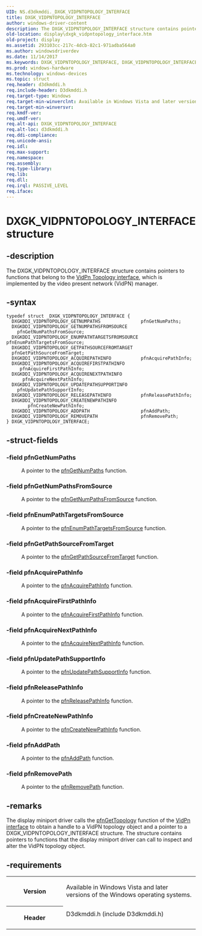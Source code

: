 ```yaml
---
UID: NS.d3dkmddi._DXGK_VIDPNTOPOLOGY_INTERFACE
title: DXGK_VIDPNTOPOLOGY_INTERFACE
author: windows-driver-content
description: The DXGK_VIDPNTOPOLOGY_INTERFACE structure contains pointers to functions that belong to the VidPn Topology interface, which is implemented by the video present network (VidPN) manager.
old-location: display\dxgk_vidpntopology_interface.htm
old-project: display
ms.assetid: 293103cc-217c-4dcb-82c1-971adba564a0
ms.author: windowsdriverdev
ms.date: 11/14/2017
ms.keywords: DXGK_VIDPNTOPOLOGY_INTERFACE, DXGK_VIDPNTOPOLOGY_INTERFACE
ms.prod: windows-hardware
ms.technology: windows-devices
ms.topic: struct
req.header: d3dkmddi.h
req.include-header: D3dkmddi.h
req.target-type: Windows
req.target-min-winverclnt: Available in Windows Vista and later versions of the Windows operating systems.
req.target-min-winversvr: 
req.kmdf-ver: 
req.umdf-ver: 
req.alt-api: DXGK_VIDPNTOPOLOGY_INTERFACE
req.alt-loc: d3dkmddi.h
req.ddi-compliance: 
req.unicode-ansi: 
req.idl: 
req.max-support: 
req.namespace: 
req.assembly: 
req.type-library: 
req.lib: 
req.dll: 
req.irql: PASSIVE_LEVEL
req.iface: 
---
```


# DXGK_VIDPNTOPOLOGY_INTERFACE structure



## -description
<p>The DXGK_VIDPNTOPOLOGY_INTERFACE structure contains pointers to functions that belong to the <a href="display.vidpn_topology_interface">VidPn Topology interface</a>, which is implemented by the video present network (VidPN) manager.</p>


## -syntax

````
typedef struct _DXGK_VIDPNTOPOLOGY_INTERFACE {
  DXGKDDI_VIDPNTOPOLOGY_GETNUMPATHS               pfnGetNumPaths;
  DXGKDDI_VIDPNTOPOLOGY_GETNUMPATHSFROMSOURCE     pfnGetNumPathsFromSource;
  DXGKDDI_VIDPNTOPOLOGY_ENUMPATHTARGETSFROMSOURCE pfnEnumPathTargetsFromSource;
  DXGKDDI_VIDPNTOPOLOGY_GETPATHSOURCEFROMTARGET   pfnGetPathSourceFromTarget;
  DXGKDDI_VIDPNTOPOLOGY_ACQUIREPATHINFO           pfnAcquirePathInfo;
  DXGKDDI_VIDPNTOPOLOGY_ACQUIREFIRSTPATHINFO      pfnAcquireFirstPathInfo;
  DXGKDDI_VIDPNTOPOLOGY_ACQUIRENEXTPATHINFO       pfnAcquireNextPathInfo;
  DXGKDDI_VIDPNTOPOLOGY_UPDATEPATHSUPPORTINFO     pfnUpdatePathSupportInfo;
  DXGKDDI_VIDPNTOPOLOGY_RELEASEPATHINFO           pfnReleasePathInfo;
  DXGKDDI_VIDPNTOPOLOGY_CREATENEWPATHINFO         pfnCreateNewPathInfo;
  DXGKDDI_VIDPNTOPOLOGY_ADDPATH                   pfnAddPath;
  DXGKDDI_VIDPNTOPOLOGY_REMOVEPATH                pfnRemovePath;
} DXGK_VIDPNTOPOLOGY_INTERFACE;
````


## -struct-fields
<dl>

### -field <b>pfnGetNumPaths</b>

<dd>
<p>A pointer to the <a href="..\d3dkmddi\nc-d3dkmddi-dxgkddi-vidpntopology-getnumpaths.md">pfnGetNumPaths</a> function.</p>
</dd>

### -field <b>pfnGetNumPathsFromSource</b>

<dd>
<p>A pointer to the <a href="..\d3dkmddi\nc-d3dkmddi-dxgkddi-vidpntopology-getnumpathsfromsource.md">pfnGetNumPathsFromSource</a> function.</p>
</dd>

### -field <b>pfnEnumPathTargetsFromSource</b>

<dd>
<p>A pointer to the <a href="..\d3dkmddi\nc-d3dkmddi-dxgkddi-vidpntopology-enumpathtargetsfromsource.md">pfnEnumPathTargetsFromSource</a> function.</p>
</dd>

### -field <b>pfnGetPathSourceFromTarget</b>

<dd>
<p>A pointer to the <a href="..\d3dkmddi\nc-d3dkmddi-dxgkddi-vidpntopology-getpathsourcefromtarget.md">pfnGetPathSourceFromTarget</a> function.</p>
</dd>

### -field <b>pfnAcquirePathInfo</b>

<dd>
<p>A pointer to the <a href="..\d3dkmddi\nc-d3dkmddi-dxgkddi-vidpntopology-acquirepathinfo.md">pfnAcquirePathInfo</a> function.</p>
</dd>

### -field <b>pfnAcquireFirstPathInfo</b>

<dd>
<p>A pointer to the <a href="..\d3dkmddi\nc-d3dkmddi-dxgkddi-vidpntopology-acquirefirstpathinfo.md">pfnAcquireFirstPathInfo</a> function.</p>
</dd>

### -field <b>pfnAcquireNextPathInfo</b>

<dd>
<p>A pointer to the <a href="..\d3dkmddi\nc-d3dkmddi-dxgkddi-vidpntopology-acquirenextpathinfo.md">pfnAcquireNextPathInfo</a> function.</p>
</dd>

### -field <b>pfnUpdatePathSupportInfo</b>

<dd>
<p>A pointer to the <a href="..\d3dkmddi\nc-d3dkmddi-dxgkddi-vidpntopology-updatepathsupportinfo.md">pfnUpdatePathSupportInfo</a> function.</p>
</dd>

### -field <b>pfnReleasePathInfo</b>

<dd>
<p>A pointer to the <a href="..\d3dkmddi\nc-d3dkmddi-dxgkddi-vidpntopology-releasepathinfo.md">pfnReleasePathInfo</a> function.</p>
</dd>

### -field <b>pfnCreateNewPathInfo</b>

<dd>
<p>A pointer to the <a href="..\d3dkmddi\nc-d3dkmddi-dxgkddi-vidpntopology-createnewpathinfo.md">pfnCreateNewPathInfo</a> function.</p>
</dd>

### -field <b>pfnAddPath</b>

<dd>
<p>
      A pointer to the <a href="..\d3dkmddi\nc-d3dkmddi-dxgkddi-vidpntopology-addpath.md">pfnAddPath</a> function.
     </p>
</dd>

### -field <b>pfnRemovePath</b>

<dd>
<p>A pointer to the <a href="..\d3dkmddi\nc-d3dkmddi-dxgkddi-vidpntopology-removepath.md">pfnRemovePath</a> function.</p>
</dd>
</dl>

## -remarks
<p>The display miniport driver calls the <a href="..\d3dkmddi\nc-d3dkmddi-dxgkddi-vidpn-gettopology.md">pfnGetTopology</a> function of the <a href="display.vidpn_interface">VidPn interface</a> to obtain a handle to a VidPN topology object and a pointer to a DXGK_VIDPNTOPOLOGY_INTERFACE structure. The structure contains pointers to functions that the display miniport driver can call to inspect and alter the VidPN topology object.</p>

## -requirements
<table>
<tr>
<th width="30%">
<p>Version</p>
</th>
<td width="70%">
<p>Available in Windows Vista and later versions of the Windows operating systems.</p>
</td>
</tr>
<tr>
<th width="30%">
<p>Header</p>
</th>
<td width="70%">
<dl>
<dt>D3dkmddi.h (include D3dkmddi.h)</dt>
</dl>
</td>
</tr>
</table>
